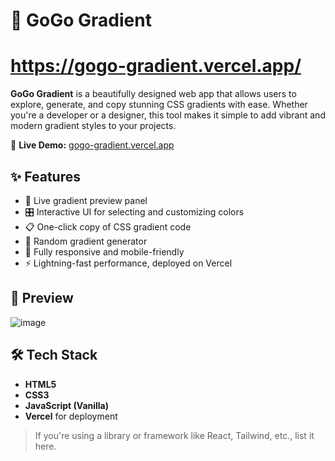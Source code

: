 # 🎨 GoGo Gradient
# https://gogo-gradient.vercel.app/

**GoGo Gradient** is a beautifully designed web app that allows users to explore, generate, and copy stunning CSS gradients with ease. Whether you're a developer or a designer, this tool makes it simple to add vibrant and modern gradient styles to your projects.

🔗 **Live Demo:** [gogo-gradient.vercel.app](https://gogo-gradient.vercel.app/)

## ✨ Features

- 🎨 Live gradient preview panel
- 🎛️ Interactive UI for selecting and customizing colors
- 📋 One-click copy of CSS gradient code
- 🔄 Random gradient generator
- 📱 Fully responsive and mobile-friendly
- ⚡ Lightning-fast performance, deployed on Vercel

## 📸 Preview

![image](https://github.com/user-attachments/assets/5817ea95-82cf-41d0-a431-6170161183b1)
 <!-- Replace with actual screenshot -->

## 🛠️ Tech Stack

- **HTML5**
- **CSS3**
- **JavaScript (Vanilla)**
- **Vercel** for deployment

> If you're using a library or framework like React, Tailwind, etc., list it here.




